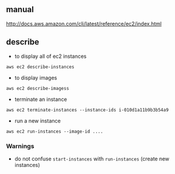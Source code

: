 ## manual
http://docs.aws.amazon.com/cli/latest/reference/ec2/index.html

## describe

* to display all of ec2 instances

`
aws ec2 describe-instances
`
* to display images

`
aws ec2 describe-imagess
`

* terminate an instance

`
aws ec2 terminate-instances --instance-ids i-010d1a11b9b3b54a9
`


* run a new instance

`
aws ec2 run-instances --image-id ....
`

### Warnings
* do not confuse `start-instances` with `run-instances` (create new instances)